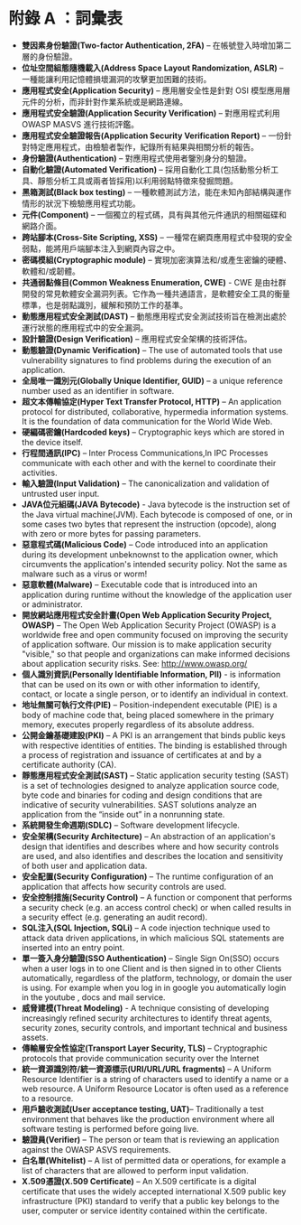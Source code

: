 # 附錄 A ：詞彙表

- **雙因素身份驗證(Two-factor Authentication, 2FA)** – 在帳號登入時增加第二層的身份驗證。
- **位址空間組態隨機載入(Address Space Layout Randomization, ASLR)** – 一種能讓利用記憶體損壞漏洞的攻擊更加困難的技術。
- **應用程式安全(Application Security)** – 應用層安全性是針對 OSI 模型應用層元件的分析，而非針對作業系統或是網路連線。
- **應用程式安全驗證(Application Security Verification)** – 對應用程式利用 OWASP MASVS 進行技術評鑑。
- **應用程式安全驗證報告(Application Security Verification Report)** – 一份針對特定應用程式，由檢驗者製作，紀錄所有結果與相關分析的報告。
- **身份驗證(Authentication)** – 對應用程式使用者鑒別身分的驗證。
- **自動化驗證(Automated Verification)** – 採用自動化工具(包括動態分析工具、靜態分析工具或兩者皆採用)以利用弱點特徵來發掘問題。
- **黑箱測試(Black box testing)** – 一種軟體測試方法，能在未知內部結構與運作情形的狀況下檢驗應用程式功能。
- **元件(Component)** – 一個獨立的程式碼，具有與其他元件通訊的相關磁碟和網路介面。
- **跨站腳本(Cross-Site Scripting, XSS)** – 一種常在網頁應用程式中發現的安全弱點，能將用戶端腳本注入到網頁內容之中。
- **密碼模組(Cryptographic module)** – 實現加密演算法和/或產生密鑰的硬體、軟體和/或韌體。
- **共通弱點條目(Common Weakness Enumeration, CWE)** - CWE 是由社群開發的常見軟體安全漏洞列表。它作為一種共通語言，是軟體安全工具的衡量標準，也是弱點識別，緩解和預防工作的基準。
- **動態應用程式安全測試(DAST)** – 動態應用程式安全測試技術旨在檢測出處於運行狀態的應用程式中的安全漏洞。
- **設計驗證(Design Verification)** – 應用程式安全架構的技術評估。
- **動態驗證(Dynamic Verification)** – The use of automated tools that use vulnerability signatures to find problems during the execution of an application.
- **全局唯一識別元(Globally Unique Identifier, GUID)** – a unique reference number used as an identifier in software.
- **超文本傳輸協定(Hyper Text Transfer Protocol, HTTP)** – An application protocol for distributed, collaborative, hypermedia information systems. It is the foundation of data communication for the World Wide Web.
- **硬編碼密鑰(Hardcoded keys)** – Cryptographic keys which are stored in the device itself.
- **行程間通訊(IPC)** – Inter Process Communications,In IPC Processes communicate with each other and with the kernel to coordinate their activities.
- **輸入驗證(Input Validation)** – The canonicalization and validation of untrusted user input.
- **JAVA位元組碼(JAVA Bytecode)** - Java bytecode is the instruction set of the Java virtual machine(JVM). Each bytecode is composed of one, or in some cases two bytes that represent the instruction (opcode), along with zero or more bytes for passing parameters.
- **惡意程式碼(Malicious Code)** – Code introduced into an application during its development unbeknownst to the application owner, which circumvents the application's intended security policy. Not the same as malware such as a virus or worm!
- **惡意軟體(Malware)** – Executable code that is introduced into an application during runtime without the knowledge of the application user or administrator.
- **開放網站應用程式安全計畫(Open Web Application Security Project, OWASP)** – The Open Web Application Security Project (OWASP) is a worldwide free and open community focused on improving the security of application software. Our mission is to make application security "visible," so that people and organizations can make informed decisions about application security risks. See: http://www.owasp.org/
- **個人識別資訊(Personally Identifiable Information, PII)** - is information that can be used on its own or with other information to identify, contact, or locate a single person, or to identify an individual in context.
- **地址無關可執行文件(PIE)** – Position-independent executable (PIE) is a body of machine code that, being placed somewhere in the primary memory, executes properly regardless of its absolute address.
- **公開金鑰基礎建設(PKI)** – A PKI is an arrangement that binds public keys with respective identities of entities. The binding is established through a process of registration and issuance of certificates at and by a certificate authority (CA).
- **靜態應用程式安全測試(SAST)** – Static application security testing (SAST) is a set of technologies designed to analyze application source code, byte code and binaries for coding and design conditions that are indicative of security vulnerabilities. SAST solutions analyze an application from the “inside out” in a nonrunning state.
- **系統開發生命週期(SDLC)** – Software development lifecycle.
- **安全架構(Security Architecture)** – An abstraction of an application's design that identifies and describes where and how security controls are used, and also identifies and describes the location and sensitivity of both user and application data.
- **安全配置(Security Configuration)** – The runtime configuration of an application that affects how security controls are used.
- **安全控制措施(Security Control)** – A function or component that performs a security check (e.g. an access control check) or when called results in a security effect (e.g. generating an audit record).
- **SQL注入(SQL Injection, SQLi)** – A code injection technique used to attack data driven applications, in which malicious SQL statements are inserted into an entry point.
- **單一簽入身分驗證(SSO Authentication)** – Single Sign On(SSO) occurs when a user logs in to one Client and is then signed in to other Clients automatically, regardless of the platform, technology, or domain the user is using. For example when you log in in google you automatically login in the youtube , docs and mail service.
- **威脅建模(Threat Modeling)** - A technique consisting of developing increasingly refined security architectures to identify threat agents, security zones, security controls, and important technical and business assets.
- **傳輸層安全性協定(Transport Layer Security, TLS)** – Cryptographic protocols that provide communication security over the Internet
- **統一資源識別符/統一資源標示(URI/URL/URL fragments)** – A Uniform Resource Identifier is a string of characters used to identify a name or a web resource. A Uniform Resource Locator is often used as a reference to a resource.
- **用戶驗收測試(User acceptance testing, UAT)**– Traditionally a test environment that behaves like the production environment where all software testing is performed before going live.
- **驗證員(Verifier)** – The person or team that is reviewing an application against the OWASP ASVS requirements.
- **白名單(Whitelist)** – A list of permitted data or operations, for example a list of characters that are allowed to perform input validation.
- **X.509憑證(X.509 Certificate)** – An X.509 certificate is a digital certificate that uses the widely accepted international X.509 public key infrastructure (PKI) standard to verify that a public key belongs to the user, computer or service identity contained within the certificate.
